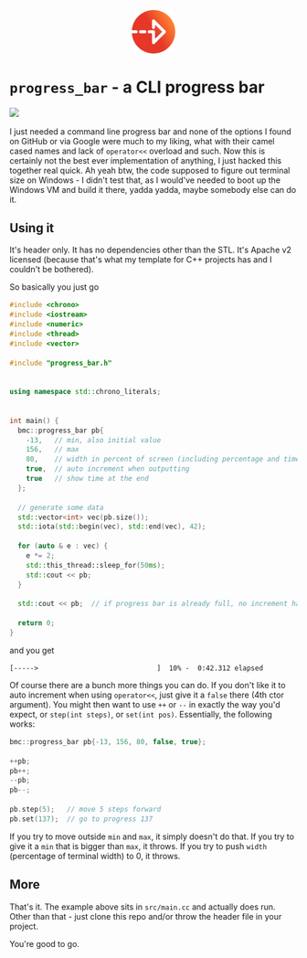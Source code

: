 <p align="center"><img src="./misc/progress_small.png" width="15%" /></p>

# `progress_bar` - a CLI progress bar

<a href="https://asciinema.org/a/ZesQrQgJhN1HEu5nwbzww9GTf" target="_blank">
  <img src="https://asciinema.org/a/ZesQrQgJhN1HEu5nwbzww9GTf.svg" />
</a>

I just needed a command line progress bar and none of the options I found on
GitHub or via Google were much to my liking, what with their camel cased names
and lack of `operator<<` overload and such. Now this is certainly not the best
ever implementation of anything, I just hacked this together real quick. Ah
yeah btw, the code supposed to figure out terminal size on Windows - I didn't
test that, as I would've needed to boot up the Windows VM and build it there,
yadda yadda, maybe somebody else can do it.


## Using it
It's header only. It has no dependencies other than the STL. It's Apache v2
licensed (because that's what my template for C++ projects has and I couldn't
be bothered).

So basically you just go
```cpp
#include <chrono>
#include <iostream>
#include <numeric>
#include <thread>
#include <vector>

#include "progress_bar.h"


using namespace std::chrono_literals;


int main() {
  bmc::progress_bar pb{
    -13,   // min, also initial value
    156,   // max
    80,    // width in percent of screen (including percentage and time)
    true,  // auto increment when outputting
    true   // show time at the end
  };

  // generate some data
  std::vector<int> vec(pb.size());
  std::iota(std::begin(vec), std::end(vec), 42);

  for (auto & e : vec) {
    e *= 2;
    std::this_thread::sleep_for(50ms);
    std::cout << pb;
  }

  std::cout << pb;  // if progress bar is already full, no increment happens

  return 0;
}
```

and you get
```shell
[----->                             ]  10% -  0:42.312 elapsed
```

Of course there are a bunch more things you can do. If you don't like it to
auto increment when using `operator<<`, just give it a `false` there (4th ctor
argument). You might then want to use `++` or `--` in exactly the way you'd
expect, or `step(int steps)`, or `set(int pos)`. Essentially, the following
works:
```cpp
bmc::progress_bar pb{-13, 156, 80, false, true};

++pb;
pb++;
--pb;
pb--;

pb.step(5);   // move 5 steps forward
pb.set(137);  // go to progress 137
```

If you try to move outside `min` and `max`, it simply doesn't do that. If you
try to give it a `min` that is bigger than `max`, it throws. If you try to push
`width` (percentage of terminal width) to 0, it throws.


## More
That's it. The example above sits in `src/main.cc` and actually does run. Other
than that - just clone this repo and/or throw the header file in your project.

You're good to go.


